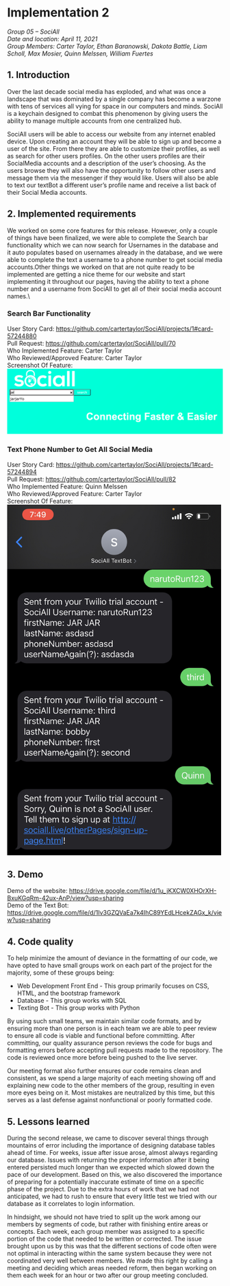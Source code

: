 # Implementation 2

*Group 05 – SociAll*\
*Date and location: April 11, 2021*\
*Group Members: Carter Taylor, Ethan Baranowski, Dakota Battle, Liam Scholl, Max Mosier, Quinn Melssen, William Fuertes*

## 1. Introduction
Over the last decade social media has exploded, and what was once a landscape that was dominated by a single company has become a warzone with tens of services all vying for space in our computers and minds. SociAll is a keychain designed to combat this phenomenon by giving users the ability to manage multiple accounts from one centralized hub. 

SociAll users will be able to access our website from any internet enabled device. Upon creating an account they will be able to sign up and become a user of the site. From there they are able to customize their profiles, as well as search for other users profiles. On the other users profiles are their SocialMedia accounts and a description of the user’s choosing. As the users browse they will also have the opportunity to follow other users and message them via the messenger if they would like. Users will also be able to text our textBot a different user’s profile name and receive a list back of their Social Media accounts.

## 2. Implemented requirements
We worked on some core features for this release. However, only a couple of things have been finalized, we were able to complete the Search bar functionality which we can now search for Usernames in the database and it auto populates based on usernames already in the database, and we were able to complete the text a username to a phone number to get social media accounts.Other things we worked on that are not quite ready to be implemented are getting a nice theme for our website and start implementing it throughout our pages, having the ability to text a phone number and a username from SociAll to get all of their social media account names.\ 
### Search Bar Functionality
User Story Card:
https://github.com/cartertaylor/SociAll/projects/1#card-57244880 \
Pull Request:
https://github.com/cartertaylor/SociAll/pull/70 \
Who Implemented Feature: Carter Taylor\
Who Reviewed/Approved Feature: Carter Taylor\
Screenshot Of Feature:\
![](./images/search_bar_implementation.png)

### Text Phone Number to Get All Social Media
User Story Card:
https://github.com/cartertaylor/SociAll/projects/1#card-57244894 \
Pull Request:
https://github.com/cartertaylor/SociAll/pull/82 \
Who Implemented Feature: Quinn Melssen\
Who Reviewed/Approved Feature: Carter Taylor\
Screenshot Of Feature:\
<img src="./images/textbot_implementation.png" width=500>

## 3. Demo
Demo of the website: https://drive.google.com/file/d/1u_jKXCW0XHOrXH-BxuKGqRm-42ux-AnP/view?usp=sharing \
Demo of the Text Bot: https://drive.google.com/file/d/1Iv3GZQVaEa7k4IhC89YEdLHcekZAGx_k/view?usp=sharing

## 4. Code quality
To help minimize the amount of deviance in the formatting of our code, we have opted to have small groups work on each part of the project for the majority, some of these groups being:
* Web Development Front End - This group primarily focuses on CSS, HTML, and the bootstrap framework
* Database - This group works with SQL
* Texting Bot - This group works with Python

By using such small teams, we maintain similar code formats, and by ensuring more than one person is in each team we are able to peer review to ensure all code is viable and functional before committing. After committing, our quality assurance person reviews the code for bugs and formatting errors before accepting pull requests made to the repository. The code is reviewed once more before being pushed to the live server.

Our meeting format also further ensures our code remains clean and consistent, as we spend a large majority of each meeting showing off and explaining new code to the other members of the group, resulting in even more eyes being on it. Most mistakes are neutralized by this time, but this serves as a last defense against nonfunctional or poorly formatted code.

## 5. Lessons learned
During the second release, we came to discover several things through mountains of error including the importance of designing database tables ahead of time. For weeks, issue after issue arose, almost always regarding our database. Issues with returning the proper information after it being entered persisted much longer than we expected which slowed down the pace of our development. Based on this, we also discovered the importance of preparing for a potentially inaccurate estimate of time on a specific phase of the project. Due to the extra hours of work that we had not anticipated, we had to rush to ensure that every little test we tried with our database as it correlates to login information.

In hindsight, we should not have tried to split up the work among our members by segments of code, but rather with finishing entire areas or concepts. Each week, each group member was assigned to a specific portion of the code that needed to be written or corrected. The issue brought upon us by this was that the different sections of code often were not optimal in interacting within the same system because they were not coordinated very well between members. We made this right by calling a meeting and deciding which areas needed reform, then began working on them each week for an hour or two after our group meeting concluded.
